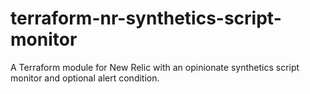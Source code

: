 # terraform-nr-synthetics-script-monitor
A Terraform module for New Relic with an opinionate synthetics script monitor and optional alert condition.

